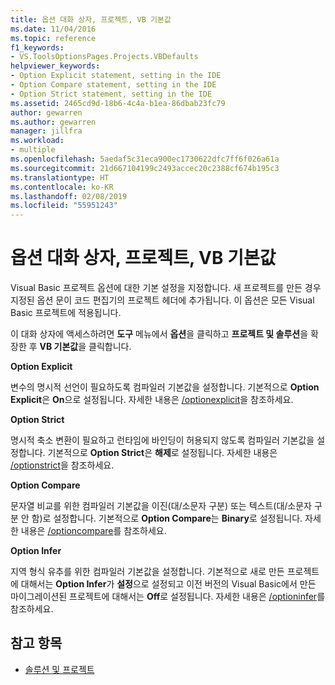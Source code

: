 ```yaml
---
title: 옵션 대화 상자, 프로젝트, VB 기본값
ms.date: 11/04/2016
ms.topic: reference
f1_keywords:
- VS.ToolsOptionsPages.Projects.VBDefaults
helpviewer_keywords:
- Option Explicit statement, setting in the IDE
- Option Compare statement, setting in the IDE
- Option Strict statement, setting in the IDE
ms.assetid: 2465cd9d-18b6-4c4a-b1ea-86dbab23fc79
author: gewarren
ms.author: gewarren
manager: jillfra
ms.workload:
- multiple
ms.openlocfilehash: 5aedaf5c31eca900ec1730622dfc7ff6f026a61a
ms.sourcegitcommit: 21d667104199c2493accec20c2388cf674b195c3
ms.translationtype: HT
ms.contentlocale: ko-KR
ms.lasthandoff: 02/08/2019
ms.locfileid: "55951243"
---
```

# <a name="visual-basic-defaults-projects-options-dialog-box"></a>옵션 대화 상자, 프로젝트, VB 기본값
Visual Basic 프로젝트 옵션에 대한 기본 설정을 지정합니다. 새 프로젝트를 만든 경우 지정된 옵션 문이 코드 편집기의 프로젝트 헤더에 추가됩니다. 이 옵션은 모든 Visual Basic 프로젝트에 적용됩니다.

 이 대화 상자에 액세스하려면 **도구** 메뉴에서 **옵션**을 클릭하고 **프로젝트 및 솔루션**을 확장한 후 **VB 기본값**을 클릭합니다.

 **Option Explicit**

 변수의 명시적 선언이 필요하도록 컴파일러 기본값을 설정합니다. 기본적으로 **Option Explicit**은 **On**으로 설정됩니다. 자세한 내용은 [/optionexplicit](/dotnet/visual-basic/reference/command-line-compiler/optionexplicit)을 참조하세요.

 **Option Strict**

 명시적 축소 변환이 필요하고 런타임에 바인딩이 허용되지 않도록 컴파일러 기본값을 설정합니다. 기본적으로 **Option Strict**은 **해제**로 설정됩니다. 자세한 내용은 [/optionstrict](/dotnet/visual-basic/reference/command-line-compiler/optionstrict)을 참조하세요.

 **Option Compare**

 문자열 비교를 위한 컴파일러 기본값을 이진(대/소문자 구분) 또는 텍스트(대/소문자 구분 안 함)로 설정합니다. 기본적으로 **Option Compare**는 **Binary**로 설정됩니다. 자세한 내용은 [/optioncompare](/dotnet/visual-basic/reference/command-line-compiler/optioncompare)를 참조하세요.

 **Option Infer**

 지역 형식 유추를 위한 컴파일러 기본값을 설정합니다. 기본적으로 새로 만든 프로젝트에 대해서는 **Option Infer**가 **설정**으로 설정되고 이전 버전의 Visual Basic에서 만든 마이그레이션된 프로젝트에 대해서는 **Off**로 설정됩니다. 자세한 내용은 [/optioninfer](/dotnet/visual-basic/reference/command-line-compiler/optioninfer)를 참조하세요.

## <a name="see-also"></a>참고 항목

- [솔루션 및 프로젝트](../../ide/solutions-and-projects-in-visual-studio.md)